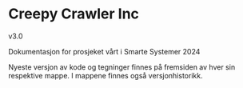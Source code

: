 # Creepy Crawler Inc

v3.0

Dokumentasjon for prosjeket vårt i Smarte Systemer 2024

Nyeste versjon av kode og tegninger finnes på fremsiden av hver sin respektive mappe. I mappene finnes også versjonhistorikk.
